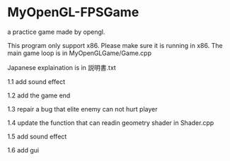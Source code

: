 # MyOpenGL-FPSGame 
a practice game made by opengl.

This program only support x86. Please make sure it is running in x86. 
The main game loop is in MyOpenGLGame/Game.cpp

Japanese explaination is in 説明書.txt

1.1 add sound effect

1.2 add the game end

1.3 repair a bug that elite enemy can not hurt player

1.4 update the function that can readin geometry shader in Shader.cpp

1.5 add sound effect

1.6 add gui
